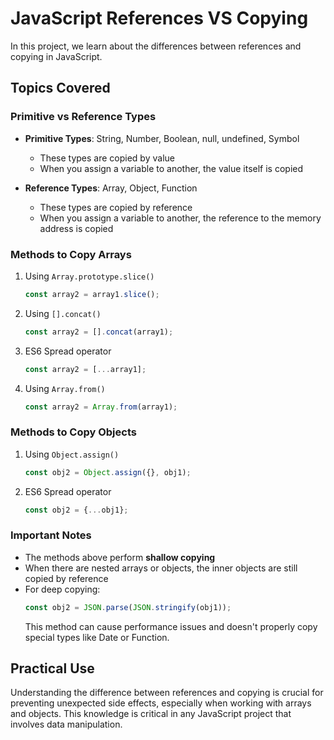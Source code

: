 # JavaScript References VS Copying

In this project, we learn about the differences between references and copying in JavaScript.

## Topics Covered

### Primitive vs Reference Types
- **Primitive Types**: String, Number, Boolean, null, undefined, Symbol
  - These types are copied by value
  - When you assign a variable to another, the value itself is copied

- **Reference Types**: Array, Object, Function
  - These types are copied by reference
  - When you assign a variable to another, the reference to the memory address is copied

### Methods to Copy Arrays
1. Using `Array.prototype.slice()`
   ```javascript
   const array2 = array1.slice();
   ```

2. Using `[].concat()`
   ```javascript
   const array2 = [].concat(array1);
   ```

3. ES6 Spread operator
   ```javascript
   const array2 = [...array1];
   ```

4. Using `Array.from()`
   ```javascript
   const array2 = Array.from(array1);
   ```

### Methods to Copy Objects
1. Using `Object.assign()`
   ```javascript
   const obj2 = Object.assign({}, obj1);
   ```

2. ES6 Spread operator
   ```javascript
   const obj2 = {...obj1};
   ```

### Important Notes
- The methods above perform **shallow copying**
- When there are nested arrays or objects, the inner objects are still copied by reference
- For deep copying:
  ```javascript
  const obj2 = JSON.parse(JSON.stringify(obj1));
  ```
  This method can cause performance issues and doesn't properly copy special types like Date or Function.

## Practical Use
Understanding the difference between references and copying is crucial for preventing unexpected side effects, especially when working with arrays and objects. This knowledge is critical in any JavaScript project that involves data manipulation. 